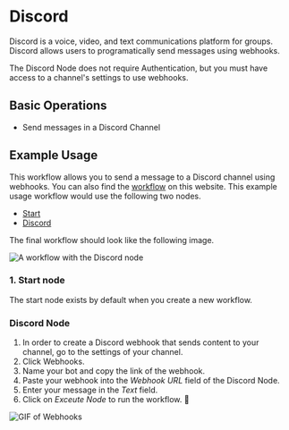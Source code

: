 # Discord

Discord is a voice, video, and text communications platform for groups. Discord allows users to programatically send messages using webhooks.

The Discord Node does not require Authentication, but you must have access to a channel's settings to use webhooks.

## Basic Operations

- Send messages in a Discord Channel

## Example Usage

This workflow allows you to send a message to a Discord channel using webhooks. You can also find the [workflow](https://n8n.io/integrations/n8n-nodes-base.discord) on this website. This example usage workflow would use the following two nodes.
- [Start]()
- [Discord]()

The final workflow should look like the following image.

![A workflow with the Discord node](https://i.imgur.com/y1nqTI2.png)

### 1. Start node

The start node exists by default when you create a new workflow.

### Discord Node

1. In order to create a Discord webhook that sends content to your channel, go to the settings of your channel.
2. Click Webhooks.
3. Name your bot and copy the link of the webhook.
4. Paste your webhook into the *Webhook URL* field of the Discord Node.
5. Enter your message in the *Text* field.
6. Click on *Exceute Node* to run the workflow. :tada:

![GIF of Webhooks](https://media.giphy.com/media/WtI5wgNkgw0YoNqhfu/giphy.gif)
